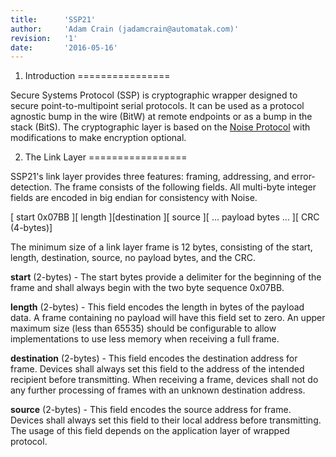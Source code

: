 ```yaml
---
title:      'SSP21'
author:     'Adam Crain (jadamcrain@automatak.com)'
revision:   '1'
date:       '2016-05-16'
---
```


1. Introduction
================

Secure Systems Protocol (SSP) is cryptographic wrapper designed to secure point-to-multipoint serial protocols. It can be used as a protocol agnostic bump in the wire (BitW) at remote endpoints or as a bump in the stack (BitS). The cryptographic layer is based on the [Noise Protocol](noiseprotocol.org/) with modifications to make encryption optional.

2. The Link Layer
=================

SSP21's link layer provides three features: framing, addressing, and error-detection. The frame consists of the following fields. All multi-byte integer fields are encoded in big endian for consistency with Noise.

[ start 0x07BB ][ length ][destination ][ source ][ ... payload bytes ... ][ CRC (4-bytes)]

The minimum size of a link layer frame is 12 bytes, consisting of the start, length, destination, source, no payload bytes, and the CRC.

**start** (2-bytes) - The start bytes provide a delimiter for the beginning of the frame and shall always begin with the two byte sequence 0x07BB.

**length** (2-bytes) - This field encodes the length in bytes of the payload data. A frame containing no payload will have this field set to zero. An upper maximum size (less than 65535) should be configurable to allow implementations to use less memory when receiving a full frame.

**destination** (2-bytes) - This field encodes the destination address for frame. Devices shall always set this field to the address of the intended recipient before transmitting. When receiving a frame, devices shall not do any further processing of frames with an unknown destination address.

**source** (2-bytes) - This field encodes the source address for frame. Devices shall always set this field to their local address before transmitting. The usage of this field depends on the application layer of
wrapped protocol.
